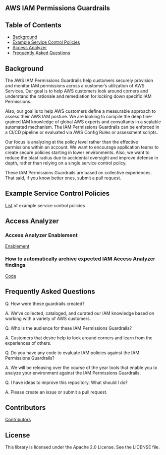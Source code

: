 ## AWS IAM Permissions Guardrails

## Table of Contents
* [Background](#background)
* [Example Service Control Policies](#example-service-control-policies)
* [Access Analyzer](#access-analyzer)
* [Frequently Asked Questions](#frequently-asked-questions)

## Background
The AWS IAM Permissions Guardrails help customers securely provision and monitor IAM permissions across a customer’s utilization of AWS Services. Our goal is to help AWS customers look around corners and understand the rationale and remediation for locking down specific IAM Permissions.

Also, our goal is to help AWS customers define a measurable approach to assess their AWS IAM posture. We are looking to compile the deep fine-grained IAM knowledge of global AWS experts and consultants in a scalable automated mechanism. The IAM Permissions Guardrails can be enforced in a CI/CD pipeline or evaluated via AWS Config Rules or assessment scripts.

Our focus is analyzing at the policy level rather than the effective permissions within an account. We want to encourage application teams to create secure policies starting in lower environments. Also, we want to reduce the blast radius due to accidental oversight and improve defense in depth, rather than relying on a single service control policy.

These IAM Permissions Guardrails are based on collective experiences. That said, if you know better ones, submit a pull request.

## Example Service Control Policies

[List](https://aws-samples.github.io/aws-iam-permissions-guardrails/guardrails/scp-guardrails.html) of example service control policies

## Access Analyzer

### Access Analyzer Enablement

[Enablement](access-analyzer/enablement)

### How to automatically archive expected IAM Access Analyzer findings

[Code](access-analyzer/step-functions-archive-findings)

## Frequently Asked Questions

Q. How were these guardrails created?

A. We’ve collected, cataloged, and curated our IAM knowledge based on working with a variety of AWS customers.

Q. Who is the audience for these IAM Permissions Guardrails?

A. Customers that desire help to look around corners and learn from the experiences of others.

Q. Do you have any code to evaluate IAM policies against the IAM Permissions Guardrails?

A.  We will be releasing over the course of the year tools that enable you to analyze your environment against the IAM Permissions Guardrails.

Q. I have ideas to improve this repository. What should I do?

A. Please create an issue or submit a pull request.


## Contributors
[Contributors](CONTRIBUTORS)

## License

This library is licensed under the Apache 2.0 License. See the LICENSE file.

